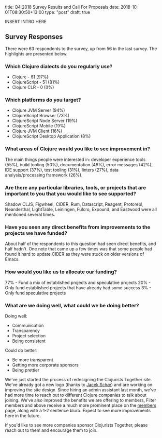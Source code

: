 title: Q4 2018 Survey Results and Call For Proposals
date: 2018-10-01T08:30:50+13:00
type: "post"
draft: true

INSERT INTRO HERE

## Survey Responses

There were 63 respondents to the survey, up from 56 in the last survey. The highlights are presented below.

### Which Clojure dialects do you regularly use?

- Clojure - 61 (97%)
- ClojureScript - 51 (81%)
- Clojure CLR - 0 (0%)

### Which platforms do you target?

- Clojure JVM Server (94%)
- ClojureScript Browser (73%)
- ClojureScript Node Server (19%)
- ClojureScript Mobile (19%)
- Clojure JVM Client (16%)
- ClojureScript Desktop Application (8%)

### What areas of Clojure would you like to see improvement in?

The main things people were interested in: developer experience tools (55%), build tooling (50%), documentation (48%), error messages (42%), IDE support (37%), test tooling (31%), linters (27%), data analysis/processing framework (26%). 

### Are there any particular libraries, tools, or projects that are important to you that you would like to see supported?

<!-- pbpaste | tr '[:upper:]' '[:lower:]' | sort | uniq -c | sort -->

Shadow CLJS, Figwheel, CIDER, Rum, Datascript, Reagent, Protorepl, Neanderthal, LightTable, Leiningen, Fulcro, Expound, and Eastwood were all mentioned several times.

### Have you seen any direct benefits from improvements to the projects we have funded?

About half of the respondents to this question had seen direct benefits, and half hadn't. One note that came up a few times was that some people had found it hard to update CIDER as they were stuck on older versions of Emacs.

### How would you like us to allocate our funding?

77% - Fund a mix of established projects and speculative projects
20% - Only fund established projects that have already had some success
3% - Only fund speculative projects

### What are we doing well, what could we be doing better?

Doing well:

* Communication
* Transparency
* Project selection
* Being consistent

Could do better:

* Be more transparent
* Getting more corporate sponsors
* Being prettier

We've just started the process of redesigning the Clojurists Together site. We've already got a new logo (thanks to [Jacek Schæ](https://twitter.com/jacekschae?lang=en)) and are working on improving the site design. Since hiring an admin assistant last month, we've had more time to reach out to different Clojure companies to talk about joining. We've also improved the benefits we are offering to members, Filter members and above receive a much more prominent place on the [members](/members/) page, along with a 1-2 sentence blurb. Expect to see more improvements here in the future.

If you'd like to see more companies sponsor Clojurists Together, please reach out to them and encourage them to join.
